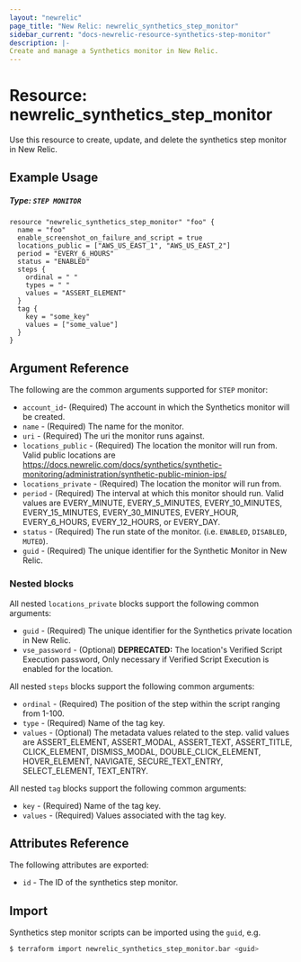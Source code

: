 ```yaml
---
layout: "newrelic"
page_title: "New Relic: newrelic_synthetics_step_monitor"
sidebar_current: "docs-newrelic-resource-synthetics-step-monitor"
description: |-
Create and manage a Synthetics monitor in New Relic.
---
```


# Resource: newrelic\_synthetics\_step\_monitor

Use this resource to create, update, and delete the synthetics step monitor in New Relic.

## Example Usage

##### Type: `STEP MONITOR`
```hcl
resource "newrelic_synthetics_step_monitor" "foo" {
  name = "foo"
  enable_screenshot_on_failure_and_script = true
  locations_public = ["AWS_US_EAST_1", "AWS_US_EAST_2"]
  period = "EVERY_6_HOURS"
  status = "ENABLED"
  steps {
    ordinal = " "
    types = " "
    values = "ASSERT_ELEMENT"
  }
  tag {
    key = "some_key"
    values = ["some_value"]
  }
}
```

## Argument Reference

The following are the common arguments supported for `STEP` monitor:

* `account_id`- (Required) The account in which the Synthetics monitor will be created.
* `name` - (Required) The name for the monitor.
* `uri` - (Required) The uri the monitor runs against.
* `locations_public` - (Required) The location the monitor will run from. Valid public locations are https://docs.newrelic.com/docs/synthetics/synthetic-monitoring/administration/synthetic-public-minion-ips/
* `locations_private` - (Required) The location the monitor will run from.
* `period` - (Required) The interval at which this monitor should run. Valid values are EVERY_MINUTE, EVERY_5_MINUTES, EVERY_10_MINUTES, EVERY_15_MINUTES, EVERY_30_MINUTES, EVERY_HOUR, EVERY_6_HOURS, EVERY_12_HOURS, or EVERY_DAY.
* `status` - (Required) The run state of the monitor. (i.e. `ENABLED`, `DISABLED`, `MUTED`).
* `guid` - (Required) The unique identifier for the Synthetic Monitor in New Relic.


### Nested blocks

All nested `locations_private` blocks support the following common arguments:

* `guid` - (Required) The unique identifier for the Synthetics private location in New Relic.
* `vse_password` - (Optional) **DEPRECATED:** The location's Verified Script Execution password, Only necessary if Verified Script Execution is enabled for the location.

All nested `steps` blocks support the following common arguments:

* `ordinal` - (Required) The position of the step within the script ranging from 1-100.
* `type` - (Required) Name of the tag key.
* `values` - (Optional) The metadata values related to the step. valid values are ASSERT_ELEMENT, ASSERT_MODAL, ASSERT_TEXT, ASSERT_TITLE, CLICK_ELEMENT, DISMISS_MODAL, DOUBLE_CLICK_ELEMENT, HOVER_ELEMENT, NAVIGATE, SECURE_TEXT_ENTRY, SELECT_ELEMENT, TEXT_ENTRY.

All nested `tag` blocks support the following common arguments:

* `key` - (Required) Name of the tag key.
* `values` - (Required) Values associated with the tag key.

## Attributes Reference

The following attributes are exported:

* `id` - The ID of the synthetics step monitor.

## Import

Synthetics step monitor scripts can be imported using the `guid`, e.g.

```bash
$ terraform import newrelic_synthetics_step_monitor.bar <guid>
```